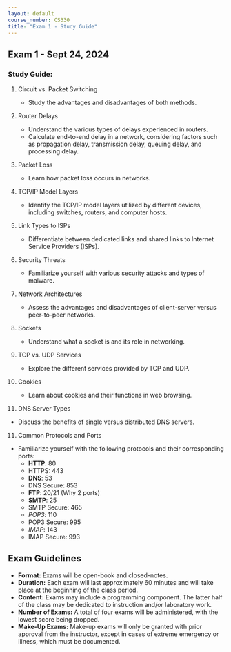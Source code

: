 ```yaml
---
layout: default
course_number: CS330
title: "Exam 1 - Study Guide"
---
```


Exam 1 - Sept 24, 2024
-----------------------

### Study Guide:
1. Circuit vs. Packet Switching
   - Study the advantages and disadvantages of both methods.

2. Router Delays
   - Understand the various types of delays experienced in routers.
   - Calculate end-to-end delay in a network, considering factors such as propagation delay, transmission delay, queuing delay, and processing delay.

3. Packet Loss
   - Learn how packet loss occurs in networks.
  
3. TCP/IP Model Layers
   - Identify the TCP/IP model layers utilized by different devices, including switches, routers, and computer hosts.

4. Link Types to ISPs
   - Differentiate between dedicated links and shared links to Internet Service Providers (ISPs).

5. Security Threats
   - Familiarize yourself with various security attacks and types of malware.

6. Network Architectures
   - Assess the advantages and disadvantages of client-server versus peer-to-peer networks.

7. Sockets
   - Understand what a socket is and its role in networking.

8. TCP vs. UDP Services
   - Explore the different services provided by TCP and UDP.

9. Cookies
   - Learn about cookies and their functions in web browsing.

10. DNS Server Types
   - Discuss the benefits of single versus distributed DNS servers.

11. Common Protocols and Ports
   - Familiarize yourself with the following protocols and their corresponding ports:
     - __HTTP__: 80
     - HTTPS: 443
     - __DNS__: 53
     - DNS Secure: 853
     - __FTP__: 20/21 (Why 2 ports)
     - __SMTP__: 25
     - SMTP Secure: 465
     - _POP3_: 110
     - POP3 Secure: 995
     - _IMAP_: 143
     - IMAP Secure: 993

Exam Guidelines
---------------
- __Format:__ Exams will be open-book and closed-notes.
- __Duration:__ Each exam will last approximately 60 minutes and will take place at the beginning of the class period.
- __Content:__ Exams may include a programming component. The latter half of the class may be dedicated to instruction and/or laboratory work.
- __Number of Exams:__ A total of four exams will be administered, with the lowest score being dropped.
- __Make-Up Exams:__ Make-up exams will only be granted with prior approval from the instructor, except in cases of extreme emergency or illness, which must be documented.